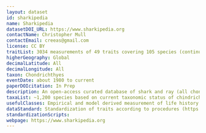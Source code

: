 ```yaml
---
layout: dataset
id: sharkipedia
name: Sharkipedia
datasetDOI_URL: https://www.sharkipedia.org
contactName: Christopher Mull
contactEmail: creeas@gmail.com
license: CC BY
traitList: 3034 measurements of 49 traits covering 105 species (continuously updated)
higherGeography: Global
decimalLatitude: All
decimalLongitude: All
taxon: Chondrichthyes
eventDate: about 1980 to current
paperDOIcitation: In Prep
description: An open-access curated database of shark and ray (all chondrichthyes) life history traits and abundance time-series.
taxaList: ~1,200 species based on current taxonomic status of chindrichthyes. See vertlife.org/sharktree for full taxonomic information.
usefulClasses: Empirical and model derived measurement of life history traits and abundance. All measurements MUST be traced to a valid peer-reviewed reference. Collaborating with shark-references.org for reference database. 
dataStandard: Standardization of traits according to procedures (https://www.sharkipedia.org/procedure) and taxonomy according to sharktrees (http://vertlife.org/sharktree/taxonomy/)
standardizationScripts: 
webpage: https://www.sharkipedia.org
---
```

